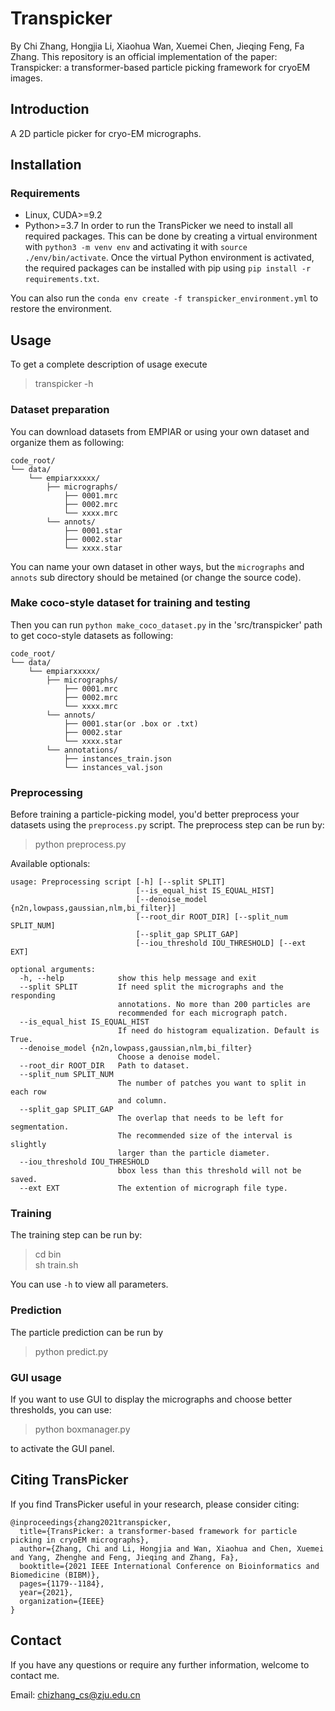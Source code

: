 # Transpicker
By Chi Zhang, Hongjia Li, Xiaohua Wan, Xuemei Chen, Jieqing Feng, Fa Zhang.
This repository is an official implementation of the paper:
Transpicker: a transformer-based particle picking framework for cryoEM images.

## Introduction
A 2D particle picker for cryo-EM micrographs.


## Installation
### Requirements
- Linux, CUDA>=9.2
- Python>=3.7
In order to run the TransPicker we need to install all required packages.
This can be done by creating a virtual environment with `python3 -m venv env` and activating it with `source ./env/bin/activate`. Once the virtual Python environment is activated, the required packages can be installed with pip using `pip install -r requirements.txt`.

You can also run the `conda env create -f transpicker_environment.yml` to restore the environment.

## Usage
To get a complete description of usage execute
> transpicker -h

### Dataset preparation
You can download datasets from EMPIAR or using your own dataset and organize them as following:
```
code_root/
└── data/
    └── empiarxxxxx/
        ├── micrographs/
            ├── 0001.mrc
            ├── 0002.mrc
        	└── xxxx.mrc
        └── annots/
        	├── 0001.star
            ├── 0002.star
        	└── xxxx.star
```

You can name your own dataset in other ways, but the `micrographs` and `annots` sub directory should be metained (or change the source code).
### Make coco-style dataset for training and testing
Then you can run `python make_coco_dataset.py` in the 'src/transpicker' path to get coco-style datasets as following:
```
code_root/
└── data/
    └── empiarxxxxx/
        ├── micrographs/
            ├── 0001.mrc
            ├── 0002.mrc
        	└── xxxx.mrc
        └── annots/
        	├── 0001.star(or .box or .txt)
            ├── 0002.star
        	└── xxxx.star
        └── annotations/
            ├── instances_train.json
            └── instances_val.json
```

### Preprocessing
Before training a particle-picking model, you'd better preprocess your datasets using the `preprocess.py` script.
The preprocess step can be run by:
> python preprocess.py

Available optionals:
```
usage: Preprocessing script [-h] [--split SPLIT]
                            [--is_equal_hist IS_EQUAL_HIST]
                            [--denoise_model {n2n,lowpass,gaussian,nlm,bi_filter}]
                            [--root_dir ROOT_DIR] [--split_num SPLIT_NUM]
                            [--split_gap SPLIT_GAP]
                            [--iou_threshold IOU_THRESHOLD] [--ext EXT]

optional arguments:
  -h, --help            show this help message and exit
  --split SPLIT         If need split the micrographs and the responding
                        annotations. No more than 200 particles are
                        recommended for each micrograph patch.
  --is_equal_hist IS_EQUAL_HIST
                        If need do histogram equalization. Default is True.
  --denoise_model {n2n,lowpass,gaussian,nlm,bi_filter}
                        Choose a denoise model.
  --root_dir ROOT_DIR   Path to dataset.
  --split_num SPLIT_NUM
                        The number of patches you want to split in each row
                        and column.
  --split_gap SPLIT_GAP
                        The overlap that needs to be left for segmentation.
                        The recommended size of the interval is slightly
                        larger than the particle diameter.
  --iou_threshold IOU_THRESHOLD
                        bbox less than this threshold will not be saved.
  --ext EXT             The extention of micrograph file type.
```

### Training
The training step can be run by:
> cd bin \
> sh train.sh

You can use `-h` to view all parameters.
### Prediction
The particle prediction can be run by 
> python predict.py

### GUI usage
If you want to use GUI to display the micrographs and choose better thresholds, you can use:
> python boxmanager.py

to activate the GUI panel.

## Citing TransPicker
If you find TransPicker useful in your research, please consider citing:
```
@inproceedings{zhang2021transpicker,
  title={TransPicker: a transformer-based framework for particle picking in cryoEM micrographs},
  author={Zhang, Chi and Li, Hongjia and Wan, Xiaohua and Chen, Xuemei and Yang, Zhenghe and Feng, Jieqing and Zhang, Fa},
  booktitle={2021 IEEE International Conference on Bioinformatics and Biomedicine (BIBM)},
  pages={1179--1184},
  year={2021},
  organization={IEEE}
}
```

## Contact
If you have any questions or require any further information, welcome to contact me.

Email: chizhang_cs@zju.edu.cn
